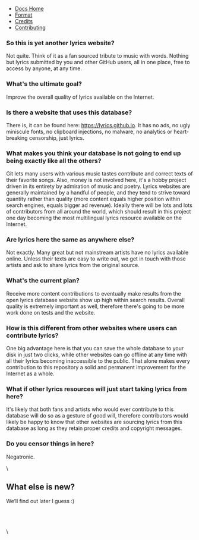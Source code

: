* [Docs Home](https://github.com/Lyrics/lyrics/tree/master/docs/README.md)
* [Format](https://github.com/Lyrics/lyrics/tree/master/docs/Format.md)
* [Credits](https://github.com/Lyrics/lyrics/tree/master/docs/Credits.md)
* [Contributing](https://github.com/Lyrics/lyrics/tree/master/docs/Contributing.md)

### So this is yet another lyrics website?

Not quite. Think of it as a fan sourced tribute to music with words. Nothing but lyrics submitted by you and other GitHub users, all in one place, free to access by anyone, at any time.

### What's the ultimate goal?

Improve the overall quality of lyrics available on the Internet.

### Is there a website that uses this database?

There is, it can be found here: https://lyrics.github.io. It has no ads, no ugly miniscule fonts,
no clipboard injections, no malware, no analytics or heart-breaking censorship, just lyrics.

### What makes you think your database is not going to end up being exactly like all the others?

Git lets many users with various music tastes contribute and correct texts of their favorite songs. Also, money is not involved here, it's a hobby project driven in its entirety by admiration of music and poetry. Lyrics websites are generally maintained by a handful of people, and they tend to strive toward quantity rather than quality (more content equals higher position within search engines, equals bigger ad revenue). Ideally there will be lots and lots of contributors from all around the world, which should result in this project one day becoming the most multilingual lyrics resource available on the Internet.

### Are lyrics here the same as anywhere else?

Not exactly. Many great but not mainstream artists have no lyrics available online. Unless their texts are easy to write out, we get in touch with those artists and ask to share lyrics from the original source.

### What's the current plan?

Receive more content contributions to eventually make results from the open lyrics database website show up high within search results. Overall quality is extremely important as well, therefore there's going to be more work done on tests and the website.

### How is this different from other websites where users can contribute lyrics?

One big advantage here is that you can save the whole database to your disk in just two clicks, while other websites can go offline at any time with all their lyrics becoming inaccessible to the public. That alone makes every contribution to this repository a solid and permanent improvement for the Internet as a whole.

### What if other lyrics resources will just start taking lyrics from here?

It's likely that both fans and artists who would ever contribute to this database will do so as a gesture of good will, therefore contributors would likely be happy to know that other websites are sourcing lyrics from this database as long as they retain proper credits and copyright messages.

### Do you censor things in here?

Negatronic.

\
## What else is new?

We’ll find out later I guess :)

\
\
\
\
